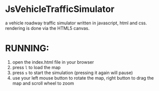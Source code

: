 JsVehicleTrafficSimulator
=========================

a vehicle roadway traffic simulator written in javascript, html and css.  rendering is done via the HTML5 canvas.

# RUNNING:

1. open the index.html file in your browser
2. press ```l``` to load the map
3. press ```s``` to start the simulation (pressing it again will pause)
4. use your left mouse button to rotate the map, right button to drag the map and scroll wheel to zoom
